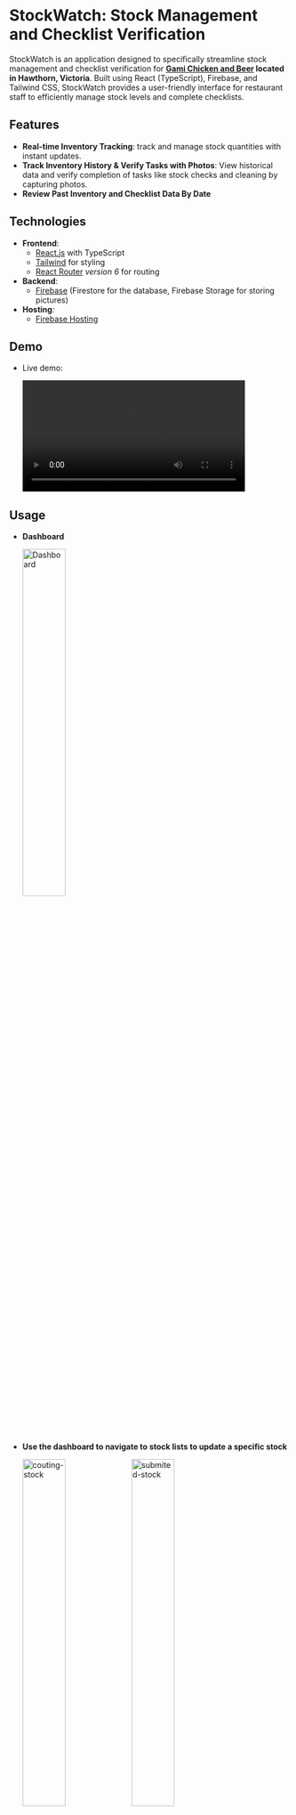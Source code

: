 # StockWatch: Stock Management and Checklist Verification

StockWatch is an application designed to specifically streamline stock management and checklist verification for **[Gami Chicken and Beer](https://www.gamichicken.com.au/restaurant/hawthorn/) located in Hawthorn, Victoria**. Built using React (TypeScript), Firebase, and Tailwind CSS, StockWatch provides a user-friendly interface for restaurant staff to efficiently manage stock levels and complete checklists.

## Features

- **Real-time Inventory Tracking**: track and manage stock quantities with instant updates.
- **Track Inventory History & Verify Tasks with Photos**: View historical data and verify completion of tasks like stock checks and cleaning by capturing photos.
- **Review Past Inventory and Checklist Data By Date**

## Technologies

- **Frontend**:
  - [React.js](https://react.dev/) with TypeScript
  - [Tailwind](https://tailwindcss.com/) for styling
  - [React Router](https://reactrouter.com/en/main) *version 6* for routing
- **Backend**:
  - [Firebase](https://firebase.google.com/) (Firestore for the database, Firebase Storage for storing pictures)
- **Hosting**:
  - [Firebase Hosting](https://firebase.google.com/docs/hosting)

## Demo

- Live demo:

    <video src="./stockWatch-images/StockWatchLiveDemo.mp4" controls="controls" width="400" />

## Usage

- **Dashboard**

    <img src="./stockWatch-images/Dashboard.png" width="40%" alt="Dashboard"/>

&nbsp;

- **Use the dashboard to navigate to stock lists to update a specific stock**

    <img src="./stockWatch-images/counting-stock.png" width="40%" alt="couting-stock"/>
    <img src="./stockWatch-images/submited-stock.PNG" width="40%" alt="submited-stock"/>

&nbsp;

- **Stock are recorded and can be viewed by date in *Stock History***

    <img src="./stockWatch-images/Record-by-date.png" width="40%" alt="record-by-date"/>

&nbsp;

- **Navigate to *Closing Checklists* to complete tasks for the day**

    <img src="./stockWatch-images/tasklist.png" width="40%" alt="tasklist"/>
    <img src="./stockWatch-images/submited-tasks.png" width="40%" alt="submited-tasks"/>

&nbsp;

- **The user can check if the assigned tasks have been completed properly by clicking *Yesterday Uploads* or *Today Uploads***

    <img src="./stockWatch-images/viewing_tasks.png" width="40%" alt="viewing_tasks"/>

&nbsp;

## Installation

1. Clone the repository:

   ```bash
   git clone https://github.com/Brian3010/stockwatch.git
   ```

2. Navigate to the project directory:

   ```bash
   cd stockwatch
   ```

3. Install dependencies:

   ```bash
   npm install
   ```

4. Start the development server:

   ```bash
   npm run dev
   ```

5. Access the application at [http://localhost:3000](http://localhost:3000) in your web browser.

## Contact

Feel free to reach out if you have any questions, suggestions, or just want to connect! You can contact me via:

- **Email:** [briannguyenwg@gmail.com](mailto:briannguyenwg@gmail.com)
- **LinkedIn:** [https://www.linkedin.com/in/brian-nguyen-411483196/](https://www.linkedin.com/in/brian-nguyen-411483196/)
- **GitHub:** [https://github.com/Brian3010](https://github.com/Brian301)
